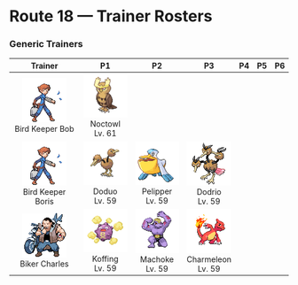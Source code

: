# Route 18 — Trainer Rosters

### Generic Trainers

| Trainer | P1 | P2 | P3 | P4 | P5 | P6 |
|:-------:|:--:|:--:|:--:|:--:|:--:|:--:|
| ![Bird Keeper Bob](../../assets/trainers/bird_keeper.png "Bird Keeper Bob")<br>Bird Keeper Bob | ![Noctowl](../../assets/sprites/noctowl/front.gif "Its eyes are specially adapted. They concentrate even faint light and enable it to see in the dark.")<br>Noctowl<br>Lv. 61 |
| ![Bird Keeper Boris](../../assets/trainers/bird_keeper.png "Bird Keeper Boris")<br>Bird Keeper Boris | ![Doduo](../../assets/sprites/doduo/front.gif "By alternately raising and lowering its two heads, it balances itself to be more stable while running.")<br>Doduo<br>Lv. 59 | ![Pelipper](../../assets/sprites/pelipper/front.gif "It protects its young in its beak. It bobs on waves, resting on them on days when the waters are calm.")<br>Pelipper<br>Lv. 59 | ![Dodrio](../../assets/sprites/dodrio/front.gif "It collects data and plans three times as wisely, but it may think too much and fall into a state of immobility.")<br>Dodrio<br>Lv. 59 |
| ![Biker Charles](../../assets/trainers/biker.png "Biker Charles")<br>Biker Charles | ![Koffing](../../assets/sprites/koffing/front.gif "Its thin, filmy body is filled with gases that cause constant sniffles, coughs and teary eyes.")<br>Koffing<br>Lv. 59 | ![Machoke](../../assets/sprites/machoke/front.gif "It always goes at its full power, but this very tough and durable Pokémon never gets tired.")<br>Machoke<br>Lv. 59 | ![Charmeleon](../../assets/sprites/charmeleon/front.gif "It is very hotheaded by nature, so it constantly seeks opponents. It calms down only when it wins.")<br>Charmeleon<br>Lv. 59 |

